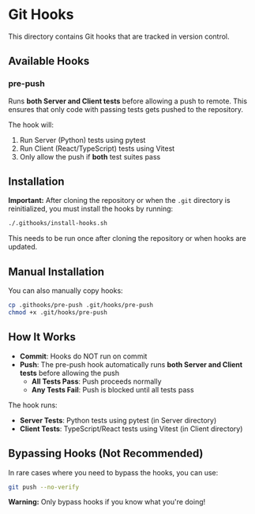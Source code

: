 # Git Hooks

This directory contains Git hooks that are tracked in version control.

## Available Hooks

### pre-push
Runs **both Server and Client tests** before allowing a push to remote. This ensures that only code with passing tests gets pushed to the repository.

The hook will:
1. Run Server (Python) tests using pytest
2. Run Client (React/TypeScript) tests using Vitest
3. Only allow the push if **both** test suites pass

## Installation

**Important:** After cloning the repository or when the `.git` directory is reinitialized, you must install the hooks by running:

```bash
./.githooks/install-hooks.sh
```

This needs to be run once after cloning the repository or when hooks are updated.

## Manual Installation

You can also manually copy hooks:

```bash
cp .githooks/pre-push .git/hooks/pre-push
chmod +x .git/hooks/pre-push
```

## How It Works

- **Commit**: Hooks do NOT run on commit
- **Push**: The pre-push hook automatically runs **both Server and Client tests** before allowing the push
  - **All Tests Pass**: Push proceeds normally
  - **Any Tests Fail**: Push is blocked until all tests pass
  
The hook runs:
- **Server Tests**: Python tests using pytest (in Server directory)
- **Client Tests**: TypeScript/React tests using Vitest (in Client directory)

## Bypassing Hooks (Not Recommended)

In rare cases where you need to bypass the hooks, you can use:

```bash
git push --no-verify
```

**Warning:** Only bypass hooks if you know what you're doing!
